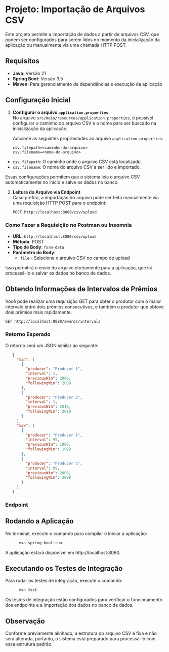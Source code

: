 # Projeto: Importação de Arquivos CSV

Este projeto permite a importação de dados a partir de arquivos CSV, que podem ser configurados para serem lidos no momento da inicialização da aplicação ou manualmente via uma chamada HTTP POST.

## Requisitos

- **Java**: Versão 21
- **Spring Boot**: Versão 3.5
- **Maven**: Para gerenciamento de dependências e execução da aplicação

## Configuração Inicial

1. **Configurar o arquivo `application.properties`**:  
   No arquivo `src/main/resources/application.properties`, é possível configurar o caminho do arquivo CSV e o nome para ser buscado na inicialização da aplicação.

   Adicione as seguintes propriedades ao arquivo `application.properties`:

   ```properties
   csv.filepath=<caminho-do-arquivo>
   csv.filename=<nome-do-arquivo>

- `csv.filepath`: O caminho onde o arquivo CSV está localizado.
- `csv.filename`: O nome do arquivo CSV a ser lido e importado.

Essas configurações permitem que o sistema leia o arquivo CSV automaticamente no início e salve os dados no banco.


2. **Leitura do Arquivo via Endpoint**  
   Caso prefira, a importação do arquivo pode ser feita manualmente via uma requisição HTTP POST para o endpoint:
    ```bash
    POST http://localhost:8080/csv/upload

### Como Fazer a Requisição no Postman ou Insomnia

- **URL**: `http://localhost:8080/csv/upload`
- **Método**: POST
- **Tipo de Body**: `form-data`
- **Parâmetro do Body**:
    - `file` - Selecione o arquivo CSV no campo de upload

Isso permitirá o envio do arquivo diretamente para a aplicação, que irá processá-lo e salvar os dados no banco de dados.

## Obtendo Informações de Intervalos de Prêmios

Você pode realizar uma requisição GET para obter o produtor com o maior intervalo entre dois prêmios consecutivos, e também o produtor que obteve dois prêmios mais rapidamente.
   ```bash
   GET http://localhost:8080/awards/intervals
   ```

### Retorno Esperado

O retorno será um JSON similar ao seguinte:

```json
   {
     "min": [
       {
         "producer": "Producer 1",
         "interval": 1,
         "previousWin": 2008,
         "followingWin": 2009
       },
       {
         "producer": "Producer 2",
         "interval": 1,
         "previousWin": 2018,
         "followingWin": 2019
       }
     ],
     "max": [
       {
         "producer": "Producer 1",
         "interval": 99,
         "previousWin": 1900,
         "followingWin": 1999
       },
       {
         "producer": "Producer 2",
         "interval": 99,
         "previousWin": 2000,
         "followingWin": 2099
       }
     ]
   }
```
### Endpoint
## Rodando a Aplicação

No terminal, execute o comando para compilar e iniciar a aplicação:

```bash
      mvn spring-boot:run
```
A aplicação estará disponível em http://localhost:8080.

## Executando os Testes de Integração

Para rodar os testes de integração, execute o comando:

```bash
      mvn test
```
Os testes de integração estão configurados para verificar o funcionamento dos endpoints e a importação dos dados no banco de dados.

## Observação

Conforme previamente alinhado, a estrutura do arquivo CSV é fixa e não será alterada, portanto, o sistema está preparado para processá-lo com essa estrutura padrão.

    